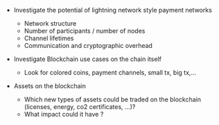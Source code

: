 * Investigate the potential of lightning network style payment networks
  * Network structure
  * Number of participants / number of nodes
  * Channel lifetimes
  * Communication and cryptographic overhead

* Investigate Blockchain use cases on the chain itself
  * Look for colored coins, payment channels, small tx, big tx,...

* Assets on the blockchain
  * Which new types of assets could be traded on the blockchain (licenses, energy, co2 certificates, ...)?
  * What impact could it have ?


